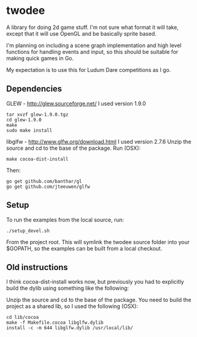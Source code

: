twodee
======

A library for doing 2d game stuff.  I'm not sure what format it will take, 
except that it will use OpenGL and be basically sprite based.

I'm planning on including a scene graph implementation and high level
functions for handling events and input, so this should be suitable for
making quick games in Go.

My expectation is to use this for Ludum Dare competitions as I go.


Dependencies
------------

GLEW - http://glew.sourceforge.net/
I used version 1.9.0

    tar xvzf glew-1.9.0.tgz
    cd glew-1.9.0
    make
    sudo make install

libglfw - http://www.glfw.org/download.html
I used version 2.7.6
Unzip the source and cd to the base of the package.  Run (OSX):

    make cocoa-dist-install

Then:

    go get github.com/banthar/gl
    go get github.com/jteeuwen/glfw

Setup
-----
To run the examples from the local source, run:

    ./setup_devel.sh

From the project root.  This will symlink the twodee source folder into your
$GOPATH, so the examples can be built from a local checkout.


Old instructions
----------------
I think cocoa-dist-install works now, but previously you had to explicitly 
build the dylib using something like the following:

Unzip the source and cd to the base of the package.
You need to build the project as a shared lib, so I used the
following (OSX):

    cd lib/cocoa
    make -f Makefile.cocoa libglfw.dylib
    install -c -m 644 libglfw.dylib /usr/local/lib/

